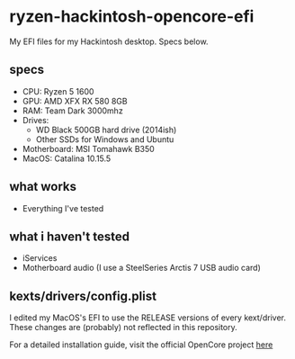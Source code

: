 # ryzen-hackintosh-opencore-efi

My EFI files for my Hackintosh desktop. Specs below.

## specs

- CPU: Ryzen 5 1600
- GPU: AMD XFX RX 580 8GB
- RAM: Team Dark 3000mhz
- Drives:
    - WD Black 500GB hard drive (2014ish)
    - Other SSDs for Windows and Ubuntu
- Motherboard: MSI Tomahawk B350
- MacOS: Catalina 10.15.5

## what works

- Everything I've tested

## what i haven't tested

- iServices
- Motherboard audio (I use a SteelSeries Arctis 7 USB audio card)

## kexts/drivers/config.plist

I edited my MacOS's EFI to use the RELEASE versions of every kext/driver. These changes are (probably) not reflected in this repository.

For a detailed installation guide, visit the official OpenCore project [here](https://dortania.github.io/OpenCore-Install-Guide/)
